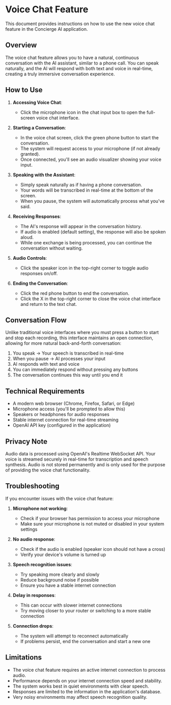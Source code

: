 # Voice Chat Feature

This document provides instructions on how to use the new voice chat feature in the Concierge AI application.

## Overview

The voice chat feature allows you to have a natural, continuous conversation with the AI assistant, similar to a phone call. You can speak naturally, and the AI will respond with both text and voice in real-time, creating a truly immersive conversation experience.

## How to Use

1. **Accessing Voice Chat**:

   - Click the microphone icon in the chat input box to open the full-screen voice chat interface.

2. **Starting a Conversation**:

   - In the voice chat screen, click the green phone button to start the conversation.
   - The system will request access to your microphone (if not already granted).
   - Once connected, you'll see an audio visualizer showing your voice input.

3. **Speaking with the Assistant**:

   - Simply speak naturally as if having a phone conversation.
   - Your words will be transcribed in real-time at the bottom of the screen.
   - When you pause, the system will automatically process what you've said.

4. **Receiving Responses**:

   - The AI's response will appear in the conversation history.
   - If audio is enabled (default setting), the response will also be spoken aloud.
   - While one exchange is being processed, you can continue the conversation without waiting.

5. **Audio Controls**:

   - Click the speaker icon in the top-right corner to toggle audio responses on/off.

6. **Ending the Conversation**:
   - Click the red phone button to end the conversation.
   - Click the X in the top-right corner to close the voice chat interface and return to the text chat.

## Conversation Flow

Unlike traditional voice interfaces where you must press a button to start and stop each recording, this interface maintains an open connection, allowing for more natural back-and-forth conversation:

1. You speak → Your speech is transcribed in real-time
2. When you pause → AI processes your input
3. AI responds with text and voice
4. You can immediately respond without pressing any buttons
5. The conversation continues this way until you end it

## Technical Requirements

- A modern web browser (Chrome, Firefox, Safari, or Edge)
- Microphone access (you'll be prompted to allow this)
- Speakers or headphones for audio responses
- Stable internet connection for real-time streaming
- OpenAI API key (configured in the application)

## Privacy Note

Audio data is processed using OpenAI's Realtime WebSocket API. Your voice is streamed securely in real-time for transcription and speech synthesis. Audio is not stored permanently and is only used for the purpose of providing the voice chat functionality.

## Troubleshooting

If you encounter issues with the voice chat feature:

1. **Microphone not working**:

   - Check if your browser has permission to access your microphone
   - Make sure your microphone is not muted or disabled in your system settings

2. **No audio response**:

   - Check if the audio is enabled (speaker icon should not have a cross)
   - Verify your device's volume is turned up

3. **Speech recognition issues**:

   - Try speaking more clearly and slowly
   - Reduce background noise if possible
   - Ensure you have a stable internet connection

4. **Delay in responses**:

   - This can occur with slower internet connections
   - Try moving closer to your router or switching to a more stable connection

5. **Connection drops**:
   - The system will attempt to reconnect automatically
   - If problems persist, end the conversation and start a new one

## Limitations

- The voice chat feature requires an active internet connection to process audio.
- Performance depends on your internet connection speed and stability.
- The system works best in quiet environments with clear speech.
- Responses are limited to the information in the application's database.
- Very noisy environments may affect speech recognition quality.
